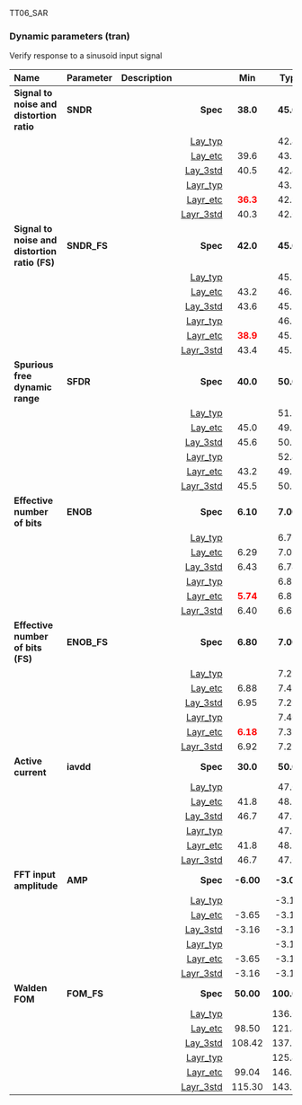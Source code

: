 TT06_SAR

### Dynamic parameters (tran)

Verify response to a sinusoid input signal



|**Name**|**Parameter**|**Description**| |**Min**|**Typ**|**Max**| Unit|
|:---|:---|:---|---:|:---:|:---:|:---:| ---:|
|**Signal to noise and distortion ratio**|**SNDR** | | **Spec**  | **38.0** | **45.0** | **50.0** | **dB** |
| | | |<a href='results/tran_Lay_typical.html'>Lay_typ</a>| | 42.4 |  | |
| | | |<a href='results/tran_Lay_etc.html'>Lay_etc</a>|39.6 | 43.9 | 44.7 | |
| | | |<a href='results/tran_Lay_mc.html'>Lay_3std</a>|40.5 | 42.4 | 44.2 | |
| | | |<a href='results/tran_Layr_typical.html'>Layr_typ</a>| | 43.2 |  | |
| | | |<a href='results/tran_Layr_etc.html'>Layr_etc</a>|<span style='color:red'>**36.3**</span> | 42.9 | 44.5 | |
| | | |<a href='results/tran_Layr_mc.html'>Layr_3std</a>|40.3 | 42.0 | 43.7 | |
|**Signal to noise and distortion ratio (FS)**|**SNDR\_FS** | | **Spec**  | **42.0** | **45.0** | **50.0** | **dB** |
| | | |<a href='results/tran_Lay_typical.html'>Lay_typ</a>| | 45.6 |  | |
| | | |<a href='results/tran_Lay_etc.html'>Lay_etc</a>|43.2 | 46.8 | 48.0 | |
| | | |<a href='results/tran_Lay_mc.html'>Lay_3std</a>|43.6 | 45.5 | 47.3 | |
| | | |<a href='results/tran_Layr_typical.html'>Layr_typ</a>| | 46.3 |  | |
| | | |<a href='results/tran_Layr_etc.html'>Layr_etc</a>|<span style='color:red'>**38.9**</span> | 45.9 | 47.6 | |
| | | |<a href='results/tran_Layr_mc.html'>Layr_3std</a>|43.4 | 45.1 | 46.8 | |
|**Spurious free dynamic range**|**SFDR** | | **Spec**  | **40.0** | **50.0** | **70.0** | **dBc** |
| | | |<a href='results/tran_Lay_typical.html'>Lay_typ</a>| | 51.6 |  | |
| | | |<a href='results/tran_Lay_etc.html'>Lay_etc</a>|45.0 | 49.5 | 54.7 | |
| | | |<a href='results/tran_Lay_mc.html'>Lay_3std</a>|45.6 | 50.9 | 56.2 | |
| | | |<a href='results/tran_Layr_typical.html'>Layr_typ</a>| | 52.4 |  | |
| | | |<a href='results/tran_Layr_etc.html'>Layr_etc</a>|43.2 | 49.2 | 52.9 | |
| | | |<a href='results/tran_Layr_mc.html'>Layr_3std</a>|45.5 | 50.2 | 55.0 | |
|**Effective number of bits**|**ENOB** | | **Spec**  | **6.10** | **7.00** | **7.90** | **bits** |
| | | |<a href='results/tran_Lay_typical.html'>Lay_typ</a>| | 6.76 |  | |
| | | |<a href='results/tran_Lay_etc.html'>Lay_etc</a>|6.29 | 7.00 | 7.14 | |
| | | |<a href='results/tran_Lay_mc.html'>Lay_3std</a>|6.43 | 6.74 | 7.05 | |
| | | |<a href='results/tran_Layr_typical.html'>Layr_typ</a>| | 6.88 |  | |
| | | |<a href='results/tran_Layr_etc.html'>Layr_etc</a>|<span style='color:red'>**5.74**</span> | 6.83 | 7.10 | |
| | | |<a href='results/tran_Layr_mc.html'>Layr_3std</a>|6.40 | 6.68 | 6.97 | |
|**Effective number of bits (FS)**|**ENOB\_FS** | | **Spec**  | **6.80** | **7.00** | **7.90** | **bits** |
| | | |<a href='results/tran_Lay_typical.html'>Lay_typ</a>| | 7.28 |  | |
| | | |<a href='results/tran_Lay_etc.html'>Lay_etc</a>|6.88 | 7.48 | 7.68 | |
| | | |<a href='results/tran_Lay_mc.html'>Lay_3std</a>|6.95 | 7.26 | 7.57 | |
| | | |<a href='results/tran_Layr_typical.html'>Layr_typ</a>| | 7.40 |  | |
| | | |<a href='results/tran_Layr_etc.html'>Layr_etc</a>|<span style='color:red'>**6.18**</span> | 7.32 | 7.61 | |
| | | |<a href='results/tran_Layr_mc.html'>Layr_3std</a>|6.92 | 7.21 | 7.49 | |
|**Active current**|**iavdd** | | **Spec**  | **30.0** | **50.0** | **70.0** | **uA** |
| | | |<a href='results/tran_Lay_typical.html'>Lay_typ</a>| | 47.0 |  | |
| | | |<a href='results/tran_Lay_etc.html'>Lay_etc</a>|41.8 | 48.5 | 67.7 | |
| | | |<a href='results/tran_Lay_mc.html'>Lay_3std</a>|46.7 | 47.0 | 47.3 | |
| | | |<a href='results/tran_Layr_typical.html'>Layr_typ</a>| | 47.0 |  | |
| | | |<a href='results/tran_Layr_etc.html'>Layr_etc</a>|41.8 | 48.5 | 67.6 | |
| | | |<a href='results/tran_Layr_mc.html'>Layr_3std</a>|46.7 | 47.0 | 47.2 | |
|**FFT input amplitude**|**AMP** | | **Spec**  | **-6.00** | **-3.00** | **-0.20** | **dB** |
| | | |<a href='results/tran_Lay_typical.html'>Lay_typ</a>| | -3.14 |  | |
| | | |<a href='results/tran_Lay_etc.html'>Lay_etc</a>|-3.65 | -3.13 | -2.55 | |
| | | |<a href='results/tran_Lay_mc.html'>Lay_3std</a>|-3.16 | -3.14 | -3.11 | |
| | | |<a href='results/tran_Layr_typical.html'>Layr_typ</a>| | -3.12 |  | |
| | | |<a href='results/tran_Layr_etc.html'>Layr_etc</a>|-3.65 | -3.13 | -2.55 | |
| | | |<a href='results/tran_Layr_mc.html'>Layr_3std</a>|-3.16 | -3.14 | -3.12 | |
|**Walden FOM**|**FOM\_FS** | | **Spec**  | **50.00** | **100.00** | **200.00** | **fJ/step** |
| | | |<a href='results/tran_Lay_typical.html'>Lay_typ</a>| | 136.06 |  | |
| | | |<a href='results/tran_Lay_etc.html'>Lay_etc</a>|98.50 | 121.44 | <span style='color:red'>**218.19**</span> | |
| | | |<a href='results/tran_Lay_mc.html'>Lay_3std</a>|108.42 | 137.95 | 167.47 | |
| | | |<a href='results/tran_Layr_typical.html'>Layr_typ</a>| | 125.44 |  | |
| | | |<a href='results/tran_Layr_etc.html'>Layr_etc</a>|99.04 | 146.54 | <span style='color:red'>**253.70**</span> | |
| | | |<a href='results/tran_Layr_mc.html'>Layr_3std</a>|115.30 | 143.51 | 171.72 | |

